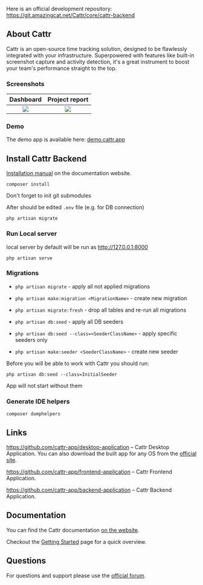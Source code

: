 Here is an official development repository: https://git.amazingcat.net/Cattr/core/cattr-backend

## About Cattr
Cattr is an open-source time tracking solution, designed to be flawlessly integrated with your infrastructure. 
Superpowered with features like built-in screenshot capture and activity detection, it's a great instrument to boost 
your team's performance straight to the top.

### Screenshots
|                                                Dashboard                                                 |                                              Project report                                              |
|:--------------------------------------------------------------------------------------------------------:|:--------------------------------------------------------------------------------------------------------:|
| ![](https://git.amazingcat.net/Cattr/core/cattr-frontend/uploads/69a5912d9db48237c29cd58aa54728b1/2.png) | ![](https://git.amazingcat.net/Cattr/core/cattr-frontend/uploads/bd595fdde959e6aff922ce2253a8acc8/1.png) |

### Demo
The demo app is available here: [demo.cattr.app](https://demo.cattr.app) 

## Install Cattr Backend
[Installation manual](https://docs.cattr.app/#/en/getting-started/) on the documentation website.

```
composer install
```

Don't forget to init git submodules

After should be edited `.env` file (e.g. for DB connection)

```
php artisan migrate
```

### Run Local server

local server by default will be run as <http://127.0.0.1:8000>

```
php artisan serve
```

### Migrations

- `php artisan migrate` - apply all not applied migrations
- `php artisan make:migration <MigrationName>` - create new migration
- `php artisan migrate:fresh` - drop all tables and re-run all migrations

- `php artisan db:seed` - apply all DB seeders
- `php artisan db:seed --class=<SeederClassName>` - apply specific seeders only
- `php artisan make:seeder <SeederClassName>` - create new seeder

Before you will be able to work with Cattr you should run:

`php artisan db:seed --class=InitialSeeder`

App will not start without them

### Generate IDE helpers

```
composer dumphelpers
```

## Links

https://github.com/cattr-app/desktop-application – Cattr Desktop Application. You can also download the built app for
any OS from the [official site](https://cattr.app/desktop/).

https://github.com/cattr-app/frontend-application – Cattr Frontend Application.

https://github.com/cattr-app/backend-application – Cattr Backend Application.

## Documentation

You can find the Cattr documentation [on the website](https://docs.cattr.app).

Checkout the [Getting Started](https://docs.cattr.app/#/en/getting-started/) page for a quick overview.

## Questions

For questions and support please use the [official forum](https://community.cattr.app). 


